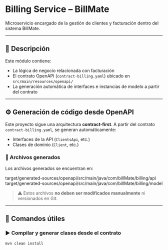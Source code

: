 # Billing Service – BillMate

Microservicio encargado de la gestión de clientes y facturación dentro del sistema BillMate.

---

## 📄 Descripción

Este módulo contiene:

- La lógica de negocio relacionada con facturación
- El contrato OpenAPI (`contract-billing.yaml`) ubicado en `src/main/resources/openapi/`
- La generación automática de interfaces e instancias de modelo a partir del contrato

---

## ⚙️ Generación de código desde OpenAPI

Este proyecto sigue una arquitectura **contract-first**. A partir del contrato `contract-billing.yaml`, se generan automáticamente:

- Interfaces de la API (`ClientsApi`, etc.)
- Clases de dominio (`Client`, etc.)

### 📁 Archivos generados

Los archivos generados se encuentran en:

target/generated-sources/openapi/src/main/java/com/billMate/billing/api
target/generated-sources/openapi/src/main/java/com/billMate/billing/model


> ⚠️ Estos archivos **no deben ser modificados manualmente** ni versionados en Git.

---

## 🔧 Comandos útiles

### ▶️ Compilar y generar clases desde el contrato

```bash
mvn clean install
